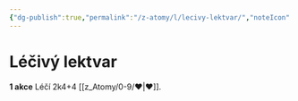 ```yaml
---
{"dg-publish":true,"permalink":"/z-atomy/l/lecivy-lektvar/","noteIcon":""}
---
```


# Léčivý lektvar
**1 akce**
Léčí 2k4+4 [[z_Atomy/0-9/❤\|❤]].
